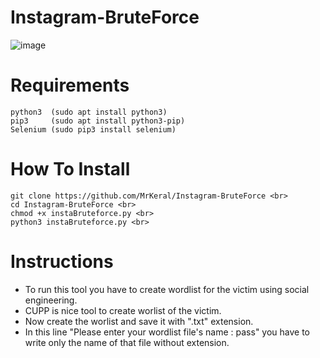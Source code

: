 # Instagram-BruteForce
![image](https://github.com/MrKeral/Instagram-BruteForce/assets/82687464/4c9a6ac7-8434-400f-bf5e-d9439b908b1f)


# Requirements
    python3  (sudo apt install python3)
    pip3     (sudo apt install python3-pip)
    Selenium (sudo pip3 install selenium)

# How To Install
    git clone https://github.com/MrKeral/Instagram-BruteForce <br>
    cd Instagram-BruteForce <br>
    chmod +x instaBruteforce.py <br>
    python3 instaBruteforce.py <br>
    
# Instructions
- To run this tool you have to create wordlist for the victim using social engineering.<br>
- CUPP is nice tool to create worlist of the victim.<br>
- Now create the worlist and save it with  ".txt" extension. <br>
- In this line "Please enter your wordlist file's name : pass" you have to write only the name of that file without extension.
